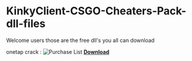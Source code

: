 # KinkyClient-CSGO-Cheaters-Pack-dll-files
Welcome users those are the free dll's you all can download

onetap crack : ![Purchase List](https://i.imgur.com/23pCgTq.png) [**Download**](https://github.com/avangersKinkyClient/KinkyClient-CSGO-Cheaters-Pack-dll-files/releases/download/1/Dutchy.otc.dll)
